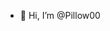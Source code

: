 - 👋 Hi, I’m @Pillow00

<!---
Pillow00/Pillow00 is a ✨ special ✨ repository because its `README.md` (this file) appears on your GitHub profile.
You can click the Preview link to take a look at your changes.
--->
